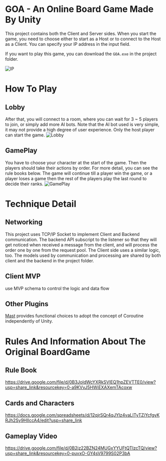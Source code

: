 # GOA - An Online Board Game Made By Unity
This project contains both the Client and Server sides. When you start the game, you need to choose either to start as a Host or to connect to the Host as a Client. You can specify your IP address in the input field.

If you want to play this game, you can download the `GOA.exe` in the project folder.

![IP](https://user-images.githubusercontent.com/18097644/226150126-d36853f2-1225-4d4c-bc2d-673ae7e61ff1.PNG)

# How To Play
## Lobby
After that, you will connect to a room, where you can wait for 3 ~ 5 players to join, or simply add more AI bots. Note that the AI bot used is very simple, it may not provide a high degree of user experience. Only the host player can start the game.
![Lobby](https://user-images.githubusercontent.com/18097644/226150129-fec11559-64f9-4276-aa1d-6b6ed5c7315e.PNG)

## GamePlay
You have to choose your character at the start of the game. Then the players should take their actions by order. For more detail, you can see the rule books below. The game will continue till a player win the game, or a player loses a game then the rest of the players play the last round to decide their ranks.
![GamePlay](https://user-images.githubusercontent.com/18097644/226150579-179d53ff-2b6c-418a-ad95-043c91bf321f.PNG)

# Technique Detail
## Networking
This project uses TCP/IP Socket to implement Client and Backend communication. The backend API subscript to the listener so that they will get noticed when received a message from the client, and will process the order one by one from the request pool. The Client side uses a similar logic, too. The models used by communication and processing are shared by both client and the backend in the project folder.

## Client MVP
use MVP schema to control the logic and data flow

## Other Plugins
[Mast](https://github.com/rayark/mast) provides functional choices to adopt the concept of Coroutine independently of Unity.

# Rules And Information About The Original BoardGame
## Rule Book
https://drive.google.com/file/d/0B3JoldWcYXRkSVlEQ1hpZEVTTE0/view?usp=share_link&resourcekey=0-a9KVvJ5HWiEXAXemTAcoxw
## Cards and Characters
https://docs.google.com/spreadsheets/d/12qjrSQr4qJYlz4vaLITyTZiYcfgyKRJh2Sy9HIlccA4/edit?usp=share_link
## Gameplay Video
https://drive.google.com/file/d/0B2jz22BZN24MUGxYYUFtQTIzcTQ/view?usp=share_link&resourcekey=0-puvxO-GY4sV9799S02P3bA
